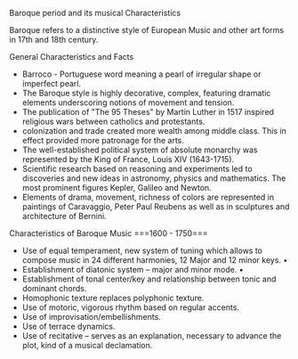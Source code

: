 Baroque period and its musical Characteristics

Baroque refers to a distinctive style of European Music and other art
forms in 17th and 18th century.

General Characteristics and Facts
- Barroco - Portuguese word meaning a pearl of irregular shape or imperfect pearl.
- The Baroque style is highly decorative, complex, featuring dramatic elements underscoring notions of movement and tension.
- The publication of "The 95 Theses" by Martin Luther in 1517 inspired religious wars between catholics and protestants.
- colonization and trade created more wealth among middle class. This in effect provided more patronage for the arts.
- The well-established political system of absolute monarchy was represented by the King of France, Louis XIV (1643-1715). 
- Scientific research based on reasoning and experiments led to discoveries and new ideas in astronomy, physics and mathematics. The most prominent figures Kepler, Galileo and Newton.
- Elements of drama, movement, richness of colors are represented in paintings of Caravaggio, Peter Paul Reubens as well as in sculptures and architecture of Bernini.

Characteristics of Baroque Music  ===1600 - 1750===
- Use of equal temperament, new system of tuning which allows to compose music in 24 different harmonies, 12 Major and 12 minor keys. • 
- Establishment of diatonic system – major and minor mode. • 
- Establishment of tonal center/key and relationship between tonic and dominant chords. 
- Homophonic texture replaces polyphonic texture. 
- Use of motoric, vigorous rhythm based on regular accents. 
- Use of improvisation/embellishments.
- Use of terrace dynamics. 
- Use of recitative – serves as an explanation, necessary to advance the plot, kind of a musical declamation.